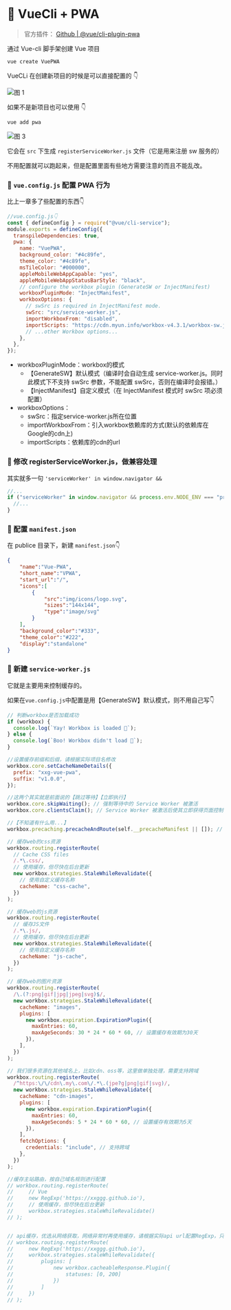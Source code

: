 # 🧩 VueCli + PWA 

> 官方插件： [Github | @vue/cli-plugin-pwa](https://github.com/vuejs/vue-cli/tree/dev/packages/%40vue/cli-plugin-pwa)

通过 Vue-cli 脚手架创建 Vue 项目

```sh
vue create VuePWA
```

VueCLi 在创建新项目的时候是可以直接配置的 👇

![图 1](img/5dcc7162d6e24491abc2e73af1fd868f205e1861fd44cd67c808885e1324ddb0.png)

如果不是新项目也可以使用 👇

```sh
vue add pwa
```

![图 3](img/e94d3721a30e500811e0f466604137f2e016b6b9a79fba2a488561775ff505f3.png)

它会在 `src` 下生成 `registerServiceWorker.js` 文件（它是用来注册 sw 服务的）

不用配置就可以跑起来，但是配置里面有些地方需要注意的而且不能乱改。


### 🧩 `vue.config.js` 配置 PWA 行为
比上一章多了些配置的东西👇

```js
//vue.config.js👇
const { defineConfig } = require("@vue/cli-service");
module.exports = defineConfig({
  transpileDependencies: true,
  pwa: {
    name: "VuePWA",
    background_color: "#4c89fe",
    theme_color: "#4c89fe",
    msTileColor: "#000000",
    appleMobileWebAppCapable: "yes",
    appleMobileWebAppStatusBarStyle: "black",
    // configure the workbox plugin (GenerateSW or InjectManifest)
    workboxPluginMode: "InjectManifest",
    workboxOptions: {
      // swSrc is required in InjectManifest mode.
      swSrc: "src/service-worker.js",
      importWorkboxFrom: "disabled",
      importScripts: "https://cdn.myun.info/workbox-v4.3.1/workbox-sw.js",
      // ...other Workbox options...
    },
  },
});
```

- workboxPluginMode：workbox的模式
    - 【GenerateSW】默认模式（编译时会自动生成 service-worker.js。同时此模式下不支持 swSrc 参数，不能配置 swSrc，否则在编译时会报错。）
    - 【InjectManifest】自定义模式（在 InjectManifest 模式时 swSrc 项必须配置）
- workboxOptions：
    - swSrc：指定service-worker.js所在位置
    - importWorkboxFrom：引入workbox依赖库的方式(默认的依赖库在Google的cdn上)
    - importScripts：依赖库的cdn的url




### 🧩 修改 registerServiceWorker.js，做兼容处理

其实就多一句 `'serviceWorker' in window.navigator &&`

```js
//...
if ("serviceWorker" in window.navigator && process.env.NODE_ENV === "production"){
  //...
}
```

### 🧩 配置 `manifest.json`

在 publice 目录下，新建 `manifest.json`👇

```json
{
    "name":"Vue-PWA",
    "short_name":"VPWA",
    "start_url":"/",
    "icons":[
        {
            "src":"img/icons/logo.svg",
            "sizes":"144x144",
            "type":"image/svg"
        }
    ],
    "background_color":"#333",
    "theme_color":"#222",
    "display":"standalone"
}
```

### 🧩 新建 `service-worker.js`

它就是主要用来控制缓存的。
  
如果在`vue.config.js`中配置是用【GenerateSW】默认模式，则不用自己写👇

```js
// 判断workbox是否加载成功
if (workbox) {
  console.log(`Yay! Workbox is loaded 🎉`);
} else {
  console.log(`Boo! Workbox didn't load 😬`);
}

//设置缓存前缀和后缀，请根据实际项目名修改
workbox.core.setCacheNameDetails({
  prefix: "xxg-vue-pwa",
  suffix: "v1.0.0",
});

//这两个其实就是前面说的【跳过等待】【立即执行】
workbox.core.skipWaiting(); // 强制等待中的 Service Worker 被激活
workbox.core.clientsClaim(); // Service Worker 被激活后使其立即获得页面控制权

//【不知道有什么用...】
workbox.precaching.precacheAndRoute(self.__precacheManifest || []); // 设置预加载

// 缓存web的css资源
workbox.routing.registerRoute(
  // Cache CSS files
  /.*\.css/,
  // 使用缓存，但尽快在后台更新
  new workbox.strategies.StaleWhileRevalidate({
    // 使用自定义缓存名称
    cacheName: "css-cache",
  })
);

// 缓存web的js资源
workbox.routing.registerRoute(
  // 缓存JS文件
  /.*\.js/,
  // 使用缓存，但尽快在后台更新
  new workbox.strategies.StaleWhileRevalidate({
    // 使用自定义缓存名称
    cacheName: "js-cache",
  })
);

// 缓存web的图片资源
workbox.routing.registerRoute(
  /\.(?:png|gif|jpg|jpeg|svg)$/,
  new workbox.strategies.StaleWhileRevalidate({
    cacheName: "images",
    plugins: [
      new workbox.expiration.ExpirationPlugin({
        maxEntries: 60,
        maxAgeSeconds: 30 * 24 * 60 * 60, // 设置缓存有效期为30天
      }),
    ],
  })
);

// 我们很多资源在其他域名上，比如cdn、oss等，这里做单独处理，需要支持跨域
workbox.routing.registerRoute(
  /^https:\/\/cdn\.my\.com\/.*\.(jpe?g|png|gif|svg)/,
  new workbox.strategies.StaleWhileRevalidate({
    cacheName: "cdn-images",
    plugins: [
      new workbox.expiration.ExpirationPlugin({
        maxEntries: 60,
        maxAgeSeconds: 5 * 24 * 60 * 60, // 设置缓存有效期为5天
      }),
    ],
    fetchOptions: {
      credentials: "include", // 支持跨域
    },
  })
);

//缓存主站路由，按自己域名规则进行配置
// workbox.routing.registerRoute(
//     // Vue
//     new RegExp('https://xxggg.github.io'),
//     // 使用缓存，但尽快在后台更新
//     workbox.strategies.staleWhileRevalidate()
// );


// api缓存，优选从网络获取，网络异常时再使用缓存，请根据实际api url配置RegExp，只支持get请求
// workbox.routing.registerRoute(
//     new RegExp('https://xxggg.github.io'),
//     workbox.strategies.staleWhileRevalidate({
//         plugins: [
//             new workbox.cacheableResponse.Plugin({
//                 statuses: [0, 200]
//             })
//         ]
//     })
// );

```
